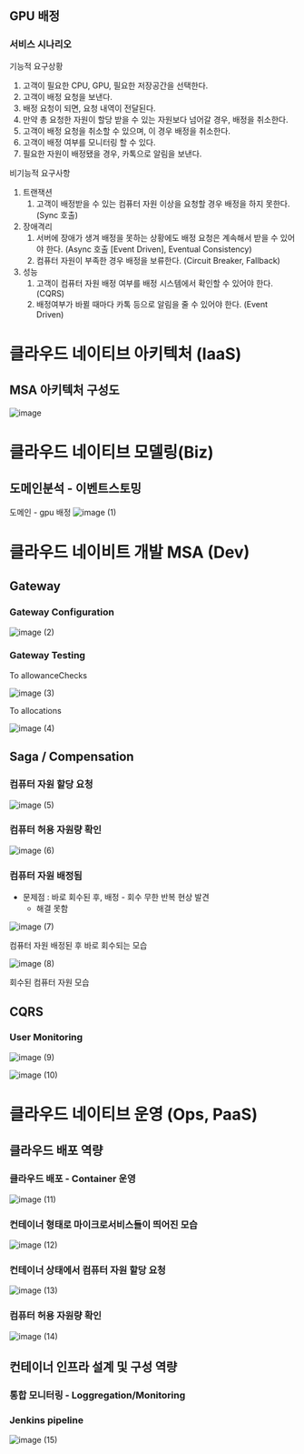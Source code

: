 ## GPU 배정

### 서비스 시나리오

기능적 요구상황

1. 고객이 필요한 CPU, GPU, 필요한 저장공간을 선택한다.
2. 고객이 배정 요청을 보낸다.
3. 배정 요청이 되면, 요청 내역이 전달된다.
4. 만약 총 요청한 자원이 할당 받을 수 있는 자원보다 넘어갈 경우, 배정을 취소한다. 
5. 고객이 배정 요청을 취소할 수 있으며, 이 경우 배정을 취소한다.
6. 고객이 배정 여부를 모니터링 할 수 있다.
7. 필요한 자원이 배정됐을 경우, 카톡으로 알림을 보낸다.

비기능적 요구사항

1. 트랜잭션
    1. 고객이 배정받을 수 있는 컴퓨터 자원 이상을 요청할 경우 배정을 하지 못한다. (Sync 호출)
2. 장애격리
    1. 서버에 장애가 생겨 배정을 못하는 상황에도 배정 요청은 계속해서 받을 수 있어야 한다. (Async 호출 [Event Driven], Eventual Consistency)
    2. 컴퓨터 자원이 부족한 경우 배정을 보류한다. (Circuit Breaker, Fallback)
3. 성능
    1. 고객이 컴퓨터 자원 배정 여부를 배정 시스템에서 확인할 수 있어야 한다. (CQRS)
    2. 배정여부가 바뀔 때마다 카톡 등으로 알림을 줄 수 있어야 한다. (Event Driven)

# 클라우드 네이티브 아키텍처 (IaaS)

## MSA 아키텍처 구성도
![image](https://github.com/user-attachments/assets/a32da621-3be5-4dc6-85bf-491c277a7570)

# 클라우드 네이티브 모델링(Biz)

## 도메인분석 - 이벤트스토밍
도메인 - gpu 배정
![image (1)](https://github.com/user-attachments/assets/e678c625-8719-49de-b863-cc3859f3cb76)


# 클라우드 네이비트 개발 MSA (Dev)

## Gateway

### Gateway Configuration
![image (2)](https://github.com/user-attachments/assets/8acc0784-d7bf-4ea7-89e6-28b51e8cb6dd)


### Gateway Testing

To allowanceChecks

![image (3)](https://github.com/user-attachments/assets/377593ab-2027-4d37-8a0c-fbcb35614321)

To allocations

![image (4)](https://github.com/user-attachments/assets/5f50c269-3d62-4ff9-b6d6-09cd2280ec81)
## Saga / Compensation

### 컴퓨터 자원 할당 요청

![image (5)](https://github.com/user-attachments/assets/f1099eeb-74f2-4231-b5ab-14a8a2782d0c)

### 컴퓨터 허용 자원량 확인

![image (6)](https://github.com/user-attachments/assets/8c7a0647-0c83-402c-9cc4-34aa971868a1)

### 컴퓨터 자원 배정됨

- 문제점 : 바로 회수된 후, 배정 - 회수 무한 반복 현상 발견
    - 해결 못함

![image (7)](https://github.com/user-attachments/assets/c7066006-3e5f-4893-baf2-defb8af3613f)

컴퓨터 자원 배정된 후 바로 회수되는 모습

![image (8)](https://github.com/user-attachments/assets/e721ed47-79a1-4c8b-9dea-dbede73e5233)

회수된 컴퓨터 자원 모습

## CQRS

### User Monitoring

![image (9)](https://github.com/user-attachments/assets/374f8ad4-d79c-4a1a-8c2b-0d3ec56b3f52)

![image (10)](https://github.com/user-attachments/assets/7638b89f-4e93-48bd-b521-9eeedb9c20fd)

# 클라우드 네이티브 운영 (Ops, PaaS)

## 클라우드 배포 역량

### 클라우드 배포 - Container 운영

![image (11)](https://github.com/user-attachments/assets/0ef286cc-dac8-40cd-851a-0ab4c4d13eda)

### 컨테이너 형태로 마이크로서비스들이 띄어진 모습

![image (12)](https://github.com/user-attachments/assets/94ddf0cd-4b40-4e14-bc40-1c43adfb6bb7)

### 컨테이너 상태에서 컴퓨터 자원 할당 요청

![image (13)](https://github.com/user-attachments/assets/308f9ecc-5866-431c-bbf2-b3f60a47025c)

### 컴퓨터 허용 자원량 확인

![image (14)](https://github.com/user-attachments/assets/6dd344cc-ae3f-4c44-aeda-9a0c0a3454d8)

## 컨테이너 인프라 설계 및 구성 역량

### 통합 모니터링 - Loggregation/Monitoring

### Jenkins pipeline

![image (15)](https://github.com/user-attachments/assets/a46d1d91-c0ec-418a-95d3-233da83b8e33)
